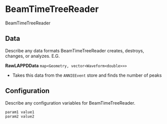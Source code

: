 # BeamTimeTreeReader

BeamTimeTreeReader

## Data

Describe any data formats BeamTimeTreeReader creates, destroys, changes, or analyzes. E.G.

**RawLAPPDData** `map<Geometry, vector<Waveform<double>>>`
* Takes this data from the `ANNIEEvent` store and finds the number of peaks

## Configuration

Describe any configuration variables for BeamTimeTreeReader.

```
param1 value1
param2 value2
```
